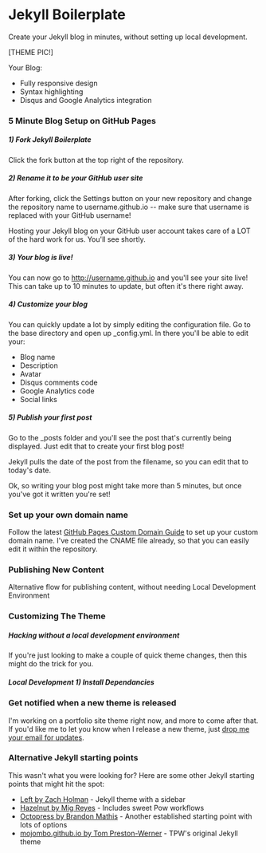 # Jekyll Boilerplate

Create your Jekyll blog in minutes, without setting up local development. 

[THEME PIC!]

Your Blog:

- Fully responsive design
- Syntax highlighting
- Disqus and Google Analytics integration

### 5 Minute Blog Setup on GitHub Pages

##### 1) Fork Jekyll Boilerplate

Click the fork button at the top right of the repository. 

##### 2) Rename it to be your GitHub user site

After forking, click the Settings button on your new repository and change the repository name to username.github.io -- make sure that username is replaced with your GitHub username! 

Hosting your Jekyll blog on your GitHub user account takes care of a LOT of the hard work for us. You'll see shortly. 

##### 3) Your blog is live!

You can now go to http://username.github.io and you'll see your site live! This can take up to 10 minutes to update, but often it's there right away. 

##### 4) Customize your blog

You can quickly update a lot by simply editing the configuration file. Go to the base directory and open up _config.yml. In there you'll be able to edit your:

- Blog name
- Description
- Avatar
- Disqus comments code
- Google Analytics code
- Social links

##### 5) Publish your first post

Go to the _posts folder and you'll see the post that's currently being displayed. Just edit that to create your first blog post!

Jekyll pulls the date of the post from the filename, so you can edit that to today's date. 

Ok, so writing your blog post might take more than 5 minutes, but once you've got it written you're set!

### Set up your own domain name

Follow the latest [GitHub Pages Custom Domain Guide](https://help.github.com/articles/setting-up-a-custom-domain-with-pages) to set up your custom domain name. I've created the CNAME file already, so that you can easily edit it within the repository. 

### Publishing New Content

Alternative flow for publishing content, without needing Local Development Environment

### Customizing The Theme

##### Hacking without a local development environment

If you're just looking to make a couple of quick theme changes, then this might do the trick for you.

##### Local Development 1) Install Dependancies



### Get notified when a new theme is released

I'm working on a portfolio site theme right now, and more to come after that. If you'd like me to let you know when I release a new theme, just [drop me your email for updates](http://getresponse.com). 

### Alternative Jekyll starting points

This wasn't what you were looking for? Here are some other Jekyll starting points that might hit the spot:

- [Left by Zach Holman](https://github.com/holman/left) - Jekyll theme with a sidebar  
- [Hazelnut by Mig Reyes](https://github.com/migreyes/hazelnut) - Includes sweet Pow workflows  
- [Octopress by Brandon Mathis](https://github.com/imathis/octopress) - Another established starting point with lots of options  
- [mojombo.github.io by Tom Preston-Werner](https://github.com/mojombo/mojombo.github.io) - TPW's original Jekyll theme  